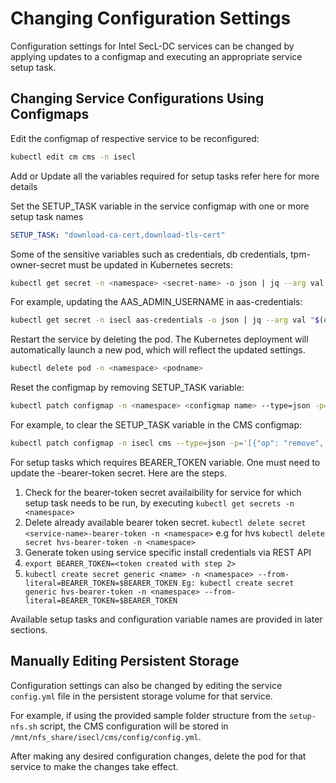 # Changing Configuration Settings

Configuration settings for Intel SecL-DC services can be changed by applying updates to a configmap and executing an appropriate service setup task.

## Changing Service Configurations Using Configmaps

Edit the configmap of respective service to be reconfigured:

```bash
kubectl edit cm cms -n isecl
```
Add or Update all the variables required for setup tasks refer here for more details

Set the SETUP_TASK variable in the service configmap with one or more setup task names 

```yaml
SETUP_TASK: "download-ca-cert,download-tls-cert"
```

Some of the sensitive variables such as credentials, db credentials, tpm-owner-secret must be updated in Kubernetes secrets:

```bash
kubectl get secret -n <namespace> <secret-name> -o json | jq --arg val "$(echo <value> > | base64)" '.data["<variable-name>"]=$val' | kubectl apply -f -
```

For example, updating the AAS_ADMIN_USERNAME in aas-credentials:

```bash
kubectl get secret -n isecl aas-credentials -o json | jq --arg val "$(echo aaspassword | base64)" '.data["AAS_ADMIN_USERNAME"]=$val' | kubectl apply -f -
```

Restart the service by deleting the pod.  The Kubernetes deployment will automatically launch a new pod, which will reflect the updated settings.

```bash
kubectl delete pod -n <namespace> <podname>
```

Reset the configmap by removing SETUP_TASK variable:

```bash
kubectl patch configmap -n <namespace> <configmap name> --type=json -p='[{"op": "remove", "path": "/data/SETUP_TASK"}]'
```

For example, to clear the SETUP_TASK variable in the CMS configmap:

```bash
kubectl patch configmap -n isecl cms --type=json -p='[{"op": "remove", "path": "/data/SETUP_TASK"}]'
```

For setup tasks which requires BEARER_TOKEN variable. One must need to update the <service-name>-bearer-token secret. Here are the steps.
  1. Check for the bearer-token secret availaibility for service for which setup task needs to be run, by executing ```kubectl get secrets -n <namespace> ```
  2. Delete already available bearer token secret. ``` kubectl delete secret <service-name>-bearer-token -n <namespace> ``` e.g for hvs  ``` kubectl delete secret hvs-bearer-token -n <namespace> ```  
  3. Generate token using service specific install credentials via REST API 
  4. ``` export BEARER_TOKEN=<token created with step 2> ```
  5. ``` kubectl create secret generic <name> -n <namespace> --from-literal=BEARER_TOKEN=$BEARER_TOKEN Eg: kubectl create secret generic hvs-bearer-token -n <namespace> --from-literal=BEARER_TOKEN=$BEARER_TOKEN ```

Available setup tasks and configuration variable names are provided in later sections.

## Manually Editing Persistent Storage

Configuration settings can also be changed by editing the service `config.yml` file in the persistent storage volume for that service.

For example, if using the provided sample folder structure from the `setup-nfs.sh` script, the CMS configuration will be stored in `/mnt/nfs_share/isecl/cms/config/config.yml`. 

After making any desired configuration changes, delete the pod for that service to make the changes take effect.

